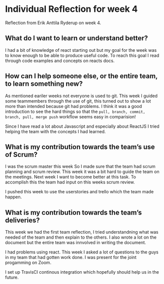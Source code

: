 # Individual Reflection for week 4
Reflection from Erik Anttila Ryderup on week 4.

## What do I want to learn or understand better?
I had a bit of knowledge of react starting out but my goal for the week was to
know enough to be able to produce useful code. To reach this goal I read through
code examples and concepts on reacts docs. 

## How can I help someone else, or the entire team, to learn something new?
As mentioned eariler weeks not everyone is used to git. This week I guided some
teammembers through the use of git, this turned out to show a lot more than
intended because git had problems. I think it was a good introduction to see the
hard things so that the `pull, branch, commit, branch, pull, merge push`
workflow seems easy in comparision!  

Since I have read a lot about Javascript and especially about ReactJS I tried
helping the team with the concepts I had learned.  

## What is my contribution towards the team’s use of Scrum?  
I was the scrum master this week So I made sure that the team had scrum planning
and scrum review. This week it was a bit hard to guide the team
on the meetings. Next week I want to become better at this task. To accomplish
this the team had input on this weeks scrum review. 

I pushed this week to use the userstories and trello which the team made happen.   

## What is my contribution towards the team’s deliveries?  
This week we had the first team reflection, I tried understandning what was
needed of the team and then explain to the others. I also wrote a lot on the
document but the entire team was innvolved in writing the document.  

I had problems using react. This week I asked a lot of questions to the guys in
my team that had gotten work done. I was present for the joint progamming on
Zoom.  

I set up TravisCI continous integration which hopefully should help us in the
future.  
